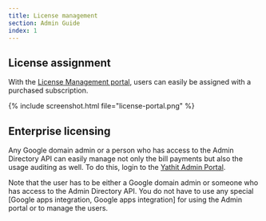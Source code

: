 ```yaml
---
title: License management
section: Admin Guide
index: 1
---
```



## License assignment


With the [License Management portal](https://www.yathit.com/portal/index.html), users can easily be assigned with a purchased subscription. 

{% include screenshot.html file="license-portal.png" %}


## Enterprise licensing 

Any Google domain admin or a person who has access to the Admin Directory API can easily manage not only the bill payments but also the usage auditing as well. To do this, login to the [Yathit Admin Portal](https://www.yathit.com/portal/crm-admin.html). 

Note that the user has to be either a Google domain admin or someone who has access to the Admin Directory API. You do not have to use any special [Google apps integration, Google apps integration] for using the Admin portal or to manage the users.

